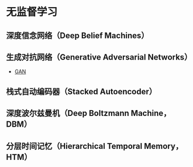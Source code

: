 # 无监督学习



## 深度信念网络（Deep Belief Machines）



## 生成对抗网络（Generative Adversarial Networks）

- [GAN](gan.md)

## 栈式自动编码器（Stacked Autoencoder）



## 深度波尔兹曼机（Deep Boltzmann Machine，DBM）



## 分层时间记忆（Hierarchical Temporal Memory，HTM）